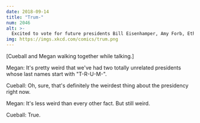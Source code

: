 ```yaml
---
date: 2018-09-14
title: "Trum-"
num: 2046
alt: >-
  Excited to vote for future presidents Bill Eisenhamper, Amy Forb, Ethan Obample, and Abigail Washingtoast.
img: https://imgs.xkcd.com/comics/trum.png
---
```

[Cueball and Megan walking together while talking.]

Megan: It's pretty weird that we've had two totally unrelated presidents whose last names start with "T-R-U-M-".

Cueball: Oh, sure, that's definitely the weirdest thing about the presidency right now.

Megan: It's less weird than every other fact. But still weird.

Cueball: True.